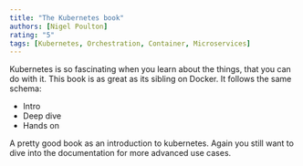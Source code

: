 ```yaml
---
title: "The Kubernetes book"
authors: [Nigel Poulton]
rating: "5"
tags: [Kubernetes, Orchestration, Container, Microservices]
---
```


Kubernetes is so fascinating when you learn about the things, that you can do with it.
This book is as great as its sibling on Docker. It follows the same schema:

* Intro
* Deep dive
* Hands on

A pretty good book as an introduction to kubernetes.
Again you still want to dive into the documentation for more advanced use cases.
